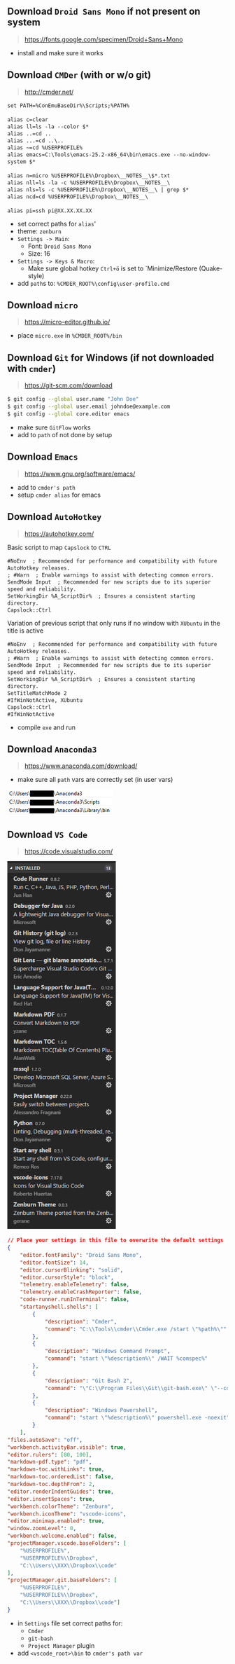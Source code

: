 ## Download `Droid Sans Mono` if not present on system
> https://fonts.google.com/specimen/Droid+Sans+Mono
- install and make sure it works

## Download `CMDer` (with or w/o git)
> http://cmder.net/
```
set PATH=%ConEmuBaseDir%\Scripts;%PATH%
 
alias c=clear
alias ll=ls -la --color $*
alias ..=cd ..
alias ...=cd ..\..
alias ~=cd %USERPROFILE%
alias emacs=C:\Tools\emacs-25.2-x86_64\bin\emacs.exe --no-window-system $*
 
alias n=micro %USERPROFILE%\Dropbox\__NOTES__\$*.txt
alias nll=ls -la -c %USERPROFILE%\Dropbox\__NOTES__\
alias nls=ls -c %USERPROFILE%\Dropbox\__NOTES__\ | grep $*
alias ncd=cd %USERPROFILE%\Dropbox\__NOTES__\
 
alias pi=ssh pi@XX.XX.XX.XX
```
- set correct paths for `alias`'
- theme: `zenburn`
- `Settings -> Main`:
    - Font: `Droid Sans Mono`
    - Size: 16
- `Settings -> Keys & Macro`:
    - Make sure global hotkey `Ctrl+ö` is set to `Minimize/Restore (Quake-style)
- add `path`s to: `%CMDER_ROOT%\config\user-profile.cmd`

## Download `micro`
> https://micro-editor.github.io/
- place `micro.exe` in `%CMDER_ROOT%/bin`

## Download `Git` for Windows (if not downloaded with `cmder`)
> https://git-scm.com/download
```sh
$ git config --global user.name "John Doe"
$ git config --global user.email johndoe@example.com
$ git config --global core.editor emacs
```
- make sure `GitFlow` works
- add to `path` of not done by setup

## Download `Emacs`
> https://www.gnu.org/software/emacs/
- add to `cmder's path`
- setup `cmder alias` for emacs

## Download `AutoHotkey`
> https://autohotkey.com/

Basic script to map `Capslock` to `CTRL`
```autohotkey
#NoEnv  ; Recommended for performance and compatibility with future AutoHotkey releases.
; #Warn  ; Enable warnings to assist with detecting common errors.
SendMode Input  ; Recommended for new scripts due to its superior speed and reliability.
SetWorkingDir %A_ScriptDir%  ; Ensures a consistent starting directory.
Capslock::Ctrl
```

Variation of previous script that only runs if no window with `XUbuntu` in the title is active
```autohotkey
#NoEnv  ; Recommended for performance and compatibility with future AutoHotkey releases.
; #Warn  ; Enable warnings to assist with detecting common errors.
SendMode Input  ; Recommended for new scripts due to its superior speed and reliability.
SetWorkingDir %A_ScriptDir%  ; Ensures a consistent starting directory.
SetTitleMatchMode 2
#IfWinNotActive, XUbuntu
Capslock::Ctrl
#IfWinNotActive
```
- compile `exe` and run

## Download `Anaconda3`
> https://www.anaconda.com/download/
- make sure all `path` vars are correctly set (in user vars)

![Anaconda Path](https://github.com/bk-m/workspace/blob/master/anaconda_path.PNG)

## Download `VS Code`
> https://code.visualstudio.com/

![VS Code extensions](https://github.com/bk-m/workspace/blob/master/vscode_extensions.PNG)

```json
// Place your settings in this file to overwrite the default settings
{
    "editor.fontFamily": "Droid Sans Mono",
    "editor.fontSize": 14,
    "editor.cursorBlinking": "solid",
    "editor.cursorStyle": "block",
    "telemetry.enableTelemetry": false,
    "telemetry.enableCrashReporter": false,
    "code-runner.runInTerminal": false,
    "startanyshell.shells": [
        {
            "description": "Cmder",
            "command": "C:\\Tools\\cmder\\Cmder.exe /start \"%path%\""
        },
        {
            "description": "Windows Command Prompt",
            "command": "start \"%description%\" /WAIT %comspec%"
        },
        {
            "description": "Git Bash 2",
            "command": "\"C:\\Program Files\\Git\\git-bash.exe\" \"--cd=%path%\""
        },
        {
            "description": "Windows Powershell",
            "command": "start \"%description%\" powershell.exe -noexit"
        }
    ],
"files.autoSave": "off",
"workbench.activityBar.visible": true,
"editor.rulers": [80, 100],
"markdown-pdf.type": "pdf",
"markdown-toc.withLinks": true,
"markdown-toc.orderedList": false,
"markdown-toc.depthFrom": 2,
"editor.renderIndentGuides": true,
"editor.insertSpaces": true,
"workbench.colorTheme": "Zenburn",
"workbench.iconTheme": "vscode-icons",
"editor.minimap.enabled": true,
"window.zoomLevel": 0,
"workbench.welcome.enabled": false,
"projectManager.vscode.baseFolders": [
    "%USERPROFILE%",
    "%USERPROFILE%\\Dropbox",
    "C:\\Users\\XXX\\Dropbox\\code"
],
"projectManager.git.baseFolders": [
    "%USERPROFILE%",
    "%USERPROFILE%\\Dropbox",
    "C:\\Users\\XXX\\Dropbox\\code"]
}
```
- in `Settings` file set correct paths for:
    - `Cmder`
    - `git-bash`
    - `Project Manager` plugin
- add `<vscode_root>\bin` to `cmder's path var`